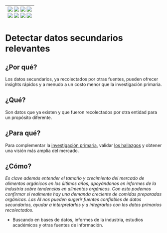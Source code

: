 <div align=right>

|[![](https://img.shields.io/badge/-Inicio-FFF?style=flat&logo=Emlakjet&logoColor=black)](/README.md) [![](https://img.shields.io/badge/-Introducción-FFF?style=flat&logo=abbrobotstudio&logoColor=black)](/documentos/intro.md) [![](https://img.shields.io/badge/-Modelos_de_lenguaje-FFF?style=flat&logo=LiveChat&logoColor=black)](/documentos/LLMs.md) [![](https://img.shields.io/badge/-Panorámica-FFF?style=flat&logo=openstreetmap&logoColor=black)](/documentos/panoramica.md)<br>  [![](https://img.shields.io/badge/-Prompts-FFF?style=flat&logo=Proton&logoColor=black)](/documentos/prompts/README.md) [![](https://img.shields.io/badge/-Ing,_de_prompts-FFF?style=flat&logo=googleearthengine&logoColor=black)](/documentos/ingenieriaDePrompts/README.md) [![](https://img.shields.io/badge/-Patrones-FFF?style=flat&logo=textpattern&logoColor=black)](/documentos/ingenieriaDePrompts/patrones/README.md) [![](https://img.shields.io/badge/-Casos_de_uso-FFF?style=flat&logo=gitbook&logoColor=black)](/documentos/casosDeUso/README.md)|
|-:|

</div>

# Detectar datos secundarios relevantes

## ¿Por qué?

Los datos secundarios, ya recolectados por otras fuentes, pueden ofrecer insights rápidos y a menudo a un costo menor que la investigación primaria.

## ¿Qué?

Son datos que ya existen y que fueron recolectados por otra entidad para un propósito diferente.

## ¿Para qué?

Para complementar la [investigación primaria](analisisDatos.md), validar [los hallazgos](encuestasEntrevistas.md) y obtener una visión más amplia del mercado.

## ¿Cómo?

*Es clave además entender el tamaño y crecimiento del mercado de alimentos orgánicos en los últimos años, apoyándonos en informes de la industria sobre tendencias en alimentos orgánicos. Con esto podemos confirmar si realmente hay una demanda creciente de comidas preparadas orgánicas. Las AI nos pueden sugerir fuentes confiables de datos secundarios, ayudar a interpretarlos y a integrarlos con los datos primarios recolectados.*

- Buscando en bases de datos, informes de la industria, estudios académicos y otras fuentes de información.
